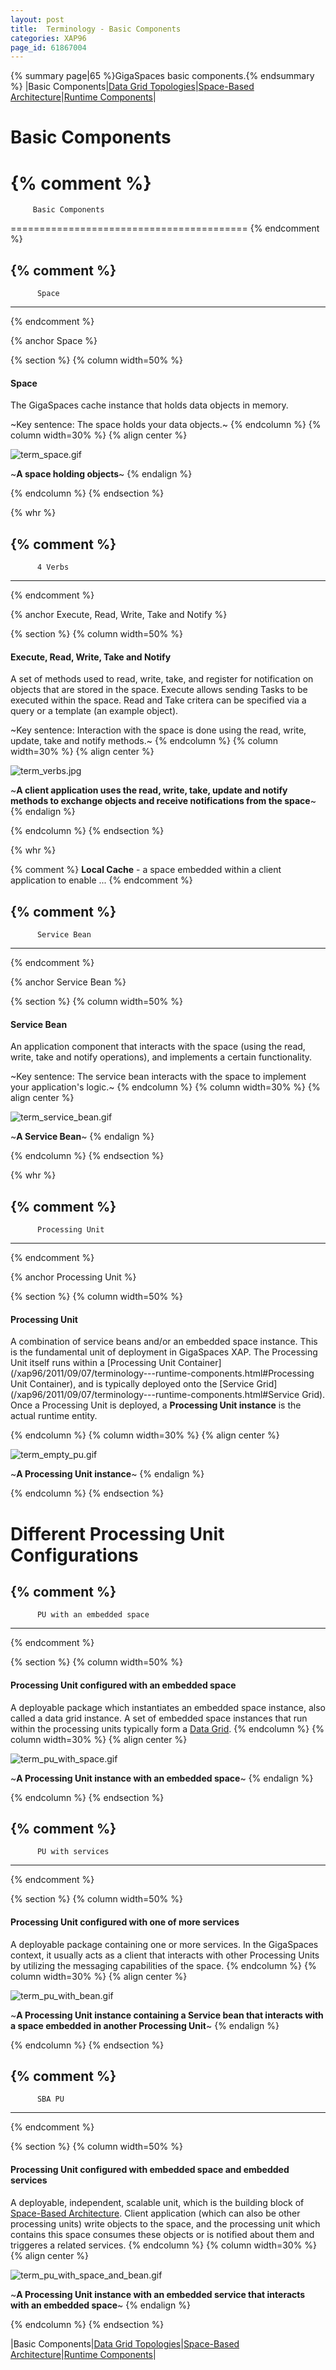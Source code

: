 ```yaml
---
layout: post
title:  Terminology - Basic Components
categories: XAP96
page_id: 61867004
---
```


{% summary page|65 %}GigaSpaces basic components.{% endsummary %}
|Basic Components|[Data Grid Topologies](/xap96/2011/02/25/terminology---data-grid-topologies.html)|[Space-Based Architecture](/xap96/2011/09/07/terminology---space-based-architecture.html)|[Runtime Components](/xap96/2011/09/07/terminology---runtime-components.html)|

# Basic Components

{% comment %}
=========================================

         Basic Components

=========================================
{% endcomment %}

{% comment %}
----------------------------
          Space
----------------------------
{% endcomment %}

{% anchor Space %}

{% section %}
{% column width=50% %}

#### Space

The GigaSpaces cache instance that holds data objects in memory.

~Key sentence: The space holds your data objects.~
{% endcolumn %}
{% column width=30% %}
{% align center %}

![term_space.gif](/attachment_files/term_space.gif)

~**A space holding objects**~
{% endalign %}

{% endcolumn %}
{% endsection %}

{% whr %}

{% comment %}
----------------------------
          4 Verbs
----------------------------
{% endcomment %}

{% anchor Execute, Read, Write, Take and Notify %}

{% section %}
{% column width=50% %}

#### Execute, Read, Write, Take and Notify

A set of methods used to read, write, take, and register for notification on objects that are stored in the space. Execute allows sending Tasks to be executed within the space. Read and Take critera can be specified via a query or a template (an example object).

~Key sentence: Interaction with the space is done using the read, write, update, take and notify methods.~
{% endcolumn %}
{% column width=30% %}
{% align center %}

![term_verbs.jpg](/attachment_files/term_verbs.jpg)

~**A client application uses the read, write, take, update and notify methods to exchange objects and receive notifications from the space**~
{% endalign %}

{% endcolumn %}
{% endsection %}

{% whr %}

{% comment %}
**Local Cache** - a space embedded within a client application to enable ...
{% endcomment %}

{% comment %}
----------------------------
          Service Bean
----------------------------
{% endcomment %}

{% anchor Service Bean %}

{% section %}
{% column width=50% %}

#### Service Bean

An application component that interacts with the space (using the read, write, take and notify operations), and implements a certain functionality.

~Key sentence: The service bean interacts with the space to implement your application's logic.~
{% endcolumn %}
{% column width=30% %}
{% align center %}

![term_service_bean.gif](/attachment_files/term_service_bean.gif)

~**A Service Bean**~
{% endalign %}

{% endcolumn %}
{% endsection %}

{% whr %}

{% comment %}
----------------------------
          Processing Unit
----------------------------
{% endcomment %}

{% anchor Processing Unit %}

{% section %}
{% column width=50% %}

#### Processing Unit

A combination of service beans and/or an embedded space instance. This is the fundamental unit of deployment in GigaSpaces XAP. The Processing Unit itself runs within a [Processing Unit Container](/xap96/2011/09/07/terminology---runtime-components.html#Processing Unit Container), and is typically deployed onto the [Service Grid](/xap96/2011/09/07/terminology---runtime-components.html#Service Grid). Once a Processing Unit is deployed, a **Processing Unit instance** is the actual runtime entity.

{% endcolumn %}
{% column width=30% %}
{% align center %}

![term_empty_pu.gif](/attachment_files/term_empty_pu.gif)

~**A Processing Unit instance**~
{% endalign %}

{% endcolumn %}
{% endsection %}

# Different Processing Unit Configurations

{% comment %}
----------------------------
          PU with an embedded space
----------------------------
{% endcomment %}

{% section %}
{% column width=50% %}

#### Processing Unit configured with an embedded space

A deployable package which instantiates an embedded space instance, also called a data grid instance. A set of embedded space instances that run within the processing units typically form a [Data Grid](/xap96/2011/02/25/terminology---data-grid-topologies.html). 
{% endcolumn %}
{% column width=30% %}
{% align center %}

![term_pu_with_space.gif](/attachment_files/term_pu_with_space.gif)

~**A Processing Unit instance with an embedded space**~
{% endalign %}

{% endcolumn %}
{% endsection %}

{% comment %}
----------------------------
          PU with services
----------------------------
{% endcomment %}

{% section %}
{% column width=50% %}

#### Processing Unit configured with one of more services

A deployable package containing one or more services. In the GigaSpaces context, it usually acts as a client that interacts with other Processing Units by utilizing the messaging capabilities of the space. 
{% endcolumn %}
{% column width=30% %}
{% align center %}

![term_pu_with_bean.gif](/attachment_files/term_pu_with_bean.gif)

~**A Processing Unit instance containing a Service bean that interacts with a space embedded in another Processing Unit**~
{% endalign %}

{% endcolumn %}
{% endsection %}

{% comment %}
----------------------------
          SBA PU
----------------------------
{% endcomment %}

{% section %}
{% column width=50% %}

#### Processing Unit configured with embedded space and embedded services

A deployable, independent, scalable unit, which is the building block of [Space-Based Architecture](/xap96/2011/09/07/terminology---space-based-architecture.html).
Client application (which can also be other processing units) write objects to the space, and the processing unit which contains this space consumes these objects or is notified about them and triggeres a related services. 
{% endcolumn %}
{% column width=30% %}
{% align center %}

![term_pu_with_space_and_bean.gif](/attachment_files/term_pu_with_space_and_bean.gif)

~**A Processing Unit instance with an embedded service that interacts with an embedded space**~
{% endalign %}

{% endcolumn %}
{% endsection %}

|Basic Components|[Data Grid Topologies](/xap96/2011/02/25/terminology---data-grid-topologies.html)|[Space-Based Architecture](/xap96/2011/09/07/terminology---space-based-architecture.html)|[Runtime Components](/xap96/2011/09/07/terminology---runtime-components.html)|

